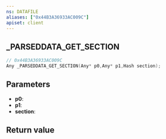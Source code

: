 ```yaml
---
ns: DATAFILE
aliases: ["0x44B3A36933AC009C"]
apiset: client
---
```

## _PARSEDDATA_GET_SECTION

```c
// 0x44B3A36933AC009C
Any _PARSEDDATA_GET_SECTION(Any* p0,Any* p1,Hash section);
```


## Parameters
* **p0**:
* **p1**:
* **section**:

## Return value

